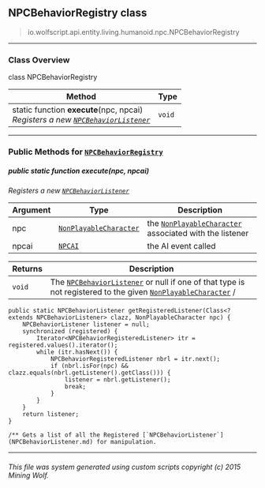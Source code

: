 ## NPCBehaviorRegistry __class__

>io.wolfscript.api.entity.living.humanoid.npc.NPCBehaviorRegistry

---

### Class Overview

class NPCBehaviorRegistry

Method | Type   
--- | :--- 
static function __execute__(npc, npcai) <br> _Registers a new [`NPCBehaviorListener`](NPCBehaviorListener.md)_ | `void`



---


### Public Methods for [`NPCBehaviorRegistry`](NPCBehaviorRegistry.md)

##### <a id='execute'></a>public static function __execute__(npc, npcai)

_Registers a new [`NPCBehaviorListener`](NPCBehaviorListener.md)_

Argument | Type | Description  
--- | --- | --- 
npc | [`NonPlayableCharacter`](..\NonPlayableCharacter.md) | the [`NonPlayableCharacter`](..\NonPlayableCharacter.md) associated with the listener
npcai | [`NPCAI`](ai\NPCAI.md) | the AI event called

Returns | Description
--- | --- 
`void` | The [`NPCBehaviorListener`](NPCBehaviorListener.md)  or null if one of that type is not registered to the given [`NonPlayableCharacter`](..\NonPlayableCharacter.md) /
    public static NPCBehaviorListener getRegisteredListener(Class<? extends NPCBehaviorListener> clazz, NonPlayableCharacter npc) {
        NPCBehaviorListener listener = null;
        synchronized (registered) {
            Iterator<NPCBehaviorRegisteredListener> itr = registered.values().iterator();
            while (itr.hasNext()) {
                NPCBehaviorRegisteredListener nbrl = itr.next();
                if (nbrl.isFor(npc) && clazz.equals(nbrl.getListener().getClass())) {
                    listener = nbrl.getListener();
                    break;
                }
            }
        }
        return listener;
    }

    /** Gets a list of all the Registered [`NPCBehaviorListener`](NPCBehaviorListener.md) for manipulation.


---


###### This file was system generated using custom scripts copyright (c) 2015 Mining Wolf.
	

